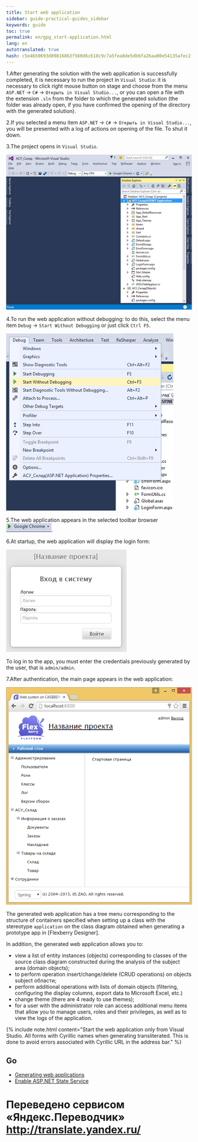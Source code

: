 ```yaml
--- 
title: Start web application 
sidebar: guide-practical-guides_sidebar 
keywords: guide 
toc: true 
permalink: en/gpg_start-application.html 
lang: en 
autotranslated: true 
hash: c5e4650693d89816863f560d6c618c9c7a5fea8de5db6fa26aa00e54135afec2 
--- 
```


1.After generating the solution with the web application is successfully completed, it is necessary to run the project in `Visual Studio`: it is necessary to click right mouse button on stage and choose from the menu `ASP.NET` -> `C#` -> `Открыть in Visual Studio...`, or you can open a file with the extension `.sln` from the folder to which the generated solution (the folder was already open, if you have confirmed the opening of the directory with the generated solution). 

2.If you selected a menu item `ASP.NET` -> `C#` -> `Открыть in Visual Studio...`, you will be presented with a log of actions on opening of the file. To shut it down. 

3.The project opens in `Visual Studio`. 

![](/images/pages/guides/flexberry-aspnet/visual-studio.jpg) 

4.To run the web application without debugging: to do this, select the menu item `Debug` -> `Start Without Debugging` or just click `Ctrl F5`. 

![](/images/pages/guides/flexberry-aspnet/start-without-debugging.png) 

5.The web application appears in the selected toolbar browser ![](/images/pages/guides/flexberry-aspnet/browser.png). 

6.At startup, the web application will display the login form: 

![](/images/pages/guides/flexberry-aspnet/authentication-form.jpg) 

To log in to the app, you must enter the credentials previously generated by the user, that is `admin/admin`. 

7.After authentication, the main page appears in the web application: 

![](/images/pages/guides/flexberry-aspnet/application.png) 

The generated web application has a tree menu corresponding to the structure of containers specified when setting up a class with the stereotype `application` on the class diagram obtained when generating a prototype app in [Flexberry Designer]. 

In addition, the generated web application allows you to: 

* view a list of entity instances (objects) corresponding to classes of the source class diagram constructed during the analysis of the subject area (domain objects); 
* to perform operation insert/change/delete (CRUD operations) on objects subject области; 
* perform additional operations with lists of domain objects (filtering, configuring the display columns, export data to Microsoft Excel, etc.) 
* change theme (there are 4 ready to use themes); 
* for a user with the administrator role can access additional menu items that allow you to manage users, roles and their privileges, as well as to view the logs of the application. 

{% include note.html content="Start the web application only from Visual Studio.
All forms with Cyrillic names when generating transliterated. This is done to avoid errors associated with Cyrillic URL in the address bar." %} 

## Go 

* <i class="fa fa-arrow-left" aria-hidden="true"></i> [Generating web applications](gpg_generation-application.html) 
* [Enable ASP.NET State Service](gpg_asp-net-state-service.html) <i class="fa fa-arrow-right" aria-hidden="true"></i> 



 # Переведено сервисом «Яндекс.Переводчик» http://translate.yandex.ru/
